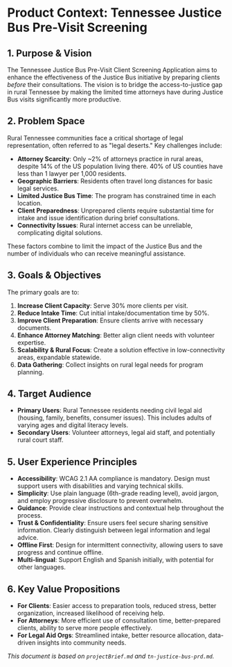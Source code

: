 # Product Context: Tennessee Justice Bus Pre-Visit Screening

## 1. Purpose & Vision

The Tennessee Justice Bus Pre-Visit Client Screening Application aims to enhance the effectiveness of the Justice Bus initiative by preparing clients _before_ their consultations. The vision is to bridge the access-to-justice gap in rural Tennessee by making the limited time attorneys have during Justice Bus visits significantly more productive.

## 2. Problem Space

Rural Tennessee communities face a critical shortage of legal representation, often referred to as "legal deserts." Key challenges include:

- **Attorney Scarcity**: Only ~2% of attorneys practice in rural areas, despite 14% of the US population living there. 40% of US counties have less than 1 lawyer per 1,000 residents.
- **Geographic Barriers**: Residents often travel long distances for basic legal services.
- **Limited Justice Bus Time**: The program has constrained time in each location.
- **Client Preparedness**: Unprepared clients require substantial time for intake and issue identification during brief consultations.
- **Connectivity Issues**: Rural internet access can be unreliable, complicating digital solutions.

These factors combine to limit the impact of the Justice Bus and the number of individuals who can receive meaningful assistance.

## 3. Goals & Objectives

The primary goals are to:

1.  **Increase Client Capacity**: Serve 30% more clients per visit.
2.  **Reduce Intake Time**: Cut initial intake/documentation time by 50%.
3.  **Improve Client Preparation**: Ensure clients arrive with necessary documents.
4.  **Enhance Attorney Matching**: Better align client needs with volunteer expertise.
5.  **Scalability & Rural Focus**: Create a solution effective in low-connectivity areas, expandable statewide.
6.  **Data Gathering**: Collect insights on rural legal needs for program planning.

## 4. Target Audience

- **Primary Users**: Rural Tennessee residents needing civil legal aid (housing, family, benefits, consumer issues). This includes adults of varying ages and digital literacy levels.
- **Secondary Users**: Volunteer attorneys, legal aid staff, and potentially rural court staff.

## 5. User Experience Principles

- **Accessibility**: WCAG 2.1 AA compliance is mandatory. Design must support users with disabilities and varying technical skills.
- **Simplicity**: Use plain language (6th-grade reading level), avoid jargon, and employ progressive disclosure to prevent overwhelm.
- **Guidance**: Provide clear instructions and contextual help throughout the process.
- **Trust & Confidentiality**: Ensure users feel secure sharing sensitive information. Clearly distinguish between legal information and legal advice.
- **Offline First**: Design for intermittent connectivity, allowing users to save progress and continue offline.
- **Multi-lingual**: Support English and Spanish initially, with potential for other languages.

## 6. Key Value Propositions

- **For Clients**: Easier access to preparation tools, reduced stress, better organization, increased likelihood of receiving help.
- **For Attorneys**: More efficient use of consultation time, better-prepared clients, ability to serve more people effectively.
- **For Legal Aid Orgs**: Streamlined intake, better resource allocation, data-driven insights into community needs.

_This document is based on `projectBrief.md` and `tn-justice-bus-prd.md`._

